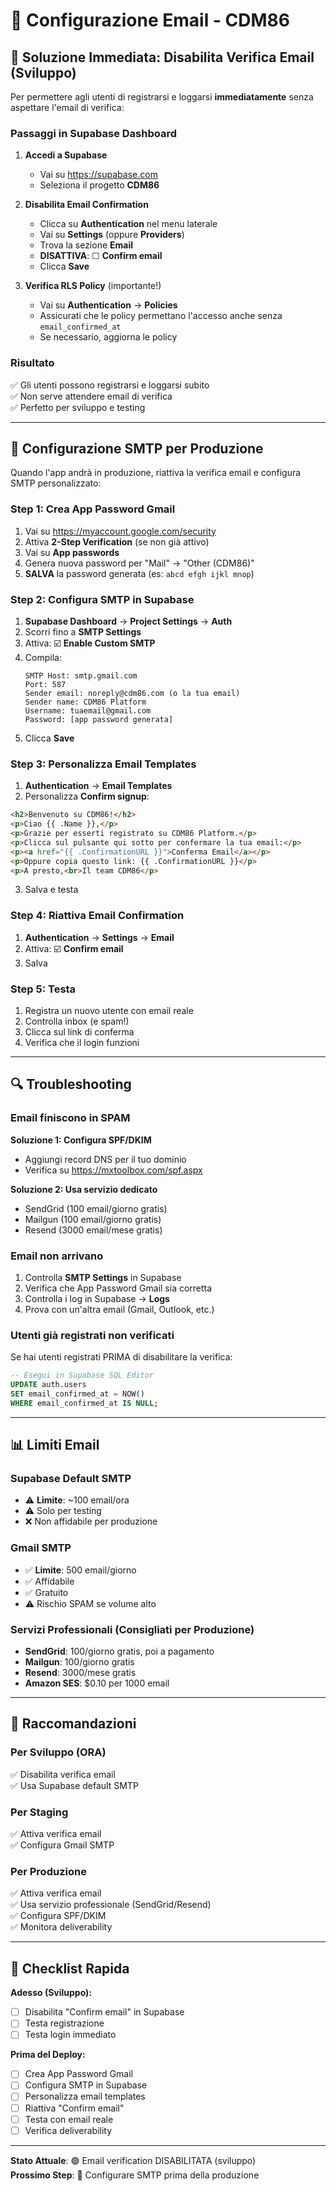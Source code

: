 # 📧 Configurazione Email - CDM86

## 🎯 Soluzione Immediata: Disabilita Verifica Email (Sviluppo)

Per permettere agli utenti di registrarsi e loggarsi **immediatamente** senza aspettare l'email di verifica:

### Passaggi in Supabase Dashboard

1. **Accedi a Supabase**
   - Vai su https://supabase.com
   - Seleziona il progetto **CDM86**

2. **Disabilita Email Confirmation**
   - Clicca su **Authentication** nel menu laterale
   - Vai su **Settings** (oppure **Providers**)
   - Trova la sezione **Email**
   - **DISATTIVA**: ☐ **Confirm email**
   - Clicca **Save**

3. **Verifica RLS Policy** (importante!)
   - Vai su **Authentication** → **Policies**
   - Assicurati che le policy permettano l'accesso anche senza `email_confirmed_at`
   - Se necessario, aggiorna le policy

### Risultato
✅ Gli utenti possono registrarsi e loggarsi subito  
✅ Non serve attendere email di verifica  
✅ Perfetto per sviluppo e testing  

---

## 🚀 Configurazione SMTP per Produzione

Quando l'app andrà in produzione, riattiva la verifica email e configura SMTP personalizzato:

### Step 1: Crea App Password Gmail

1. Vai su https://myaccount.google.com/security
2. Attiva **2-Step Verification** (se non già attivo)
3. Vai su **App passwords**
4. Genera nuova password per "Mail" → "Other (CDM86)"
5. **SALVA** la password generata (es: `abcd efgh ijkl mnop`)

### Step 2: Configura SMTP in Supabase

1. **Supabase Dashboard** → **Project Settings** → **Auth**
2. Scorri fino a **SMTP Settings**
3. Attiva: ☑️ **Enable Custom SMTP**
4. Compila:
   ```
   SMTP Host: smtp.gmail.com
   Port: 587
   Sender email: noreply@cdm86.com (o la tua email)
   Sender name: CDM86 Platform
   Username: tuaemail@gmail.com
   Password: [app password generata]
   ```
5. Clicca **Save**

### Step 3: Personalizza Email Templates

1. **Authentication** → **Email Templates**
2. Personalizza **Confirm signup**:

```html
<h2>Benvenuto su CDM86!</h2>
<p>Ciao {{ .Name }},</p>
<p>Grazie per esserti registrato su CDM86 Platform.</p>
<p>Clicca sul pulsante qui sotto per confermare la tua email:</p>
<p><a href="{{ .ConfirmationURL }}">Conferma Email</a></p>
<p>Oppure copia questo link: {{ .ConfirmationURL }}</p>
<p>A presto,<br>Il team CDM86</p>
```

3. Salva e testa

### Step 4: Riattiva Email Confirmation

1. **Authentication** → **Settings** → **Email**
2. Attiva: ☑️ **Confirm email**
3. Salva

### Step 5: Testa

1. Registra un nuovo utente con email reale
2. Controlla inbox (e spam!)
3. Clicca sul link di conferma
4. Verifica che il login funzioni

---

## 🔍 Troubleshooting

### Email finiscono in SPAM

**Soluzione 1: Configura SPF/DKIM**
- Aggiungi record DNS per il tuo dominio
- Verifica su https://mxtoolbox.com/spf.aspx

**Soluzione 2: Usa servizio dedicato**
- SendGrid (100 email/giorno gratis)
- Mailgun (100 email/giorno gratis)
- Resend (3000 email/mese gratis)

### Email non arrivano

1. Controlla **SMTP Settings** in Supabase
2. Verifica che App Password Gmail sia corretta
3. Controlla i log in Supabase → **Logs**
4. Prova con un'altra email (Gmail, Outlook, etc.)

### Utenti già registrati non verificati

Se hai utenti registrati PRIMA di disabilitare la verifica:

```sql
-- Esegui in Supabase SQL Editor
UPDATE auth.users 
SET email_confirmed_at = NOW() 
WHERE email_confirmed_at IS NULL;
```

---

## 📊 Limiti Email

### Supabase Default SMTP
- ⚠️ **Limite**: ~100 email/ora
- ⚠️ Solo per testing
- ❌ Non affidabile per produzione

### Gmail SMTP
- ✅ **Limite**: 500 email/giorno
- ✅ Affidabile
- ✅ Gratuito
- ⚠️ Rischio SPAM se volume alto

### Servizi Professionali (Consigliati per Produzione)
- **SendGrid**: 100/giorno gratis, poi a pagamento
- **Mailgun**: 100/giorno gratis
- **Resend**: 3000/mese gratis
- **Amazon SES**: $0.10 per 1000 email

---

## 🎯 Raccomandazioni

### Per Sviluppo (ORA)
✅ Disabilita verifica email  
✅ Usa Supabase default SMTP  

### Per Staging
✅ Attiva verifica email  
✅ Configura Gmail SMTP  

### Per Produzione
✅ Attiva verifica email  
✅ Usa servizio professionale (SendGrid/Resend)  
✅ Configura SPF/DKIM  
✅ Monitora deliverability  

---

## 📝 Checklist Rapida

**Adesso (Sviluppo):**
- [ ] Disabilita "Confirm email" in Supabase
- [ ] Testa registrazione
- [ ] Testa login immediato

**Prima del Deploy:**
- [ ] Crea App Password Gmail
- [ ] Configura SMTP in Supabase
- [ ] Personalizza email templates
- [ ] Riattiva "Confirm email"
- [ ] Testa con email reale
- [ ] Verifica deliverability

---

**Stato Attuale**: 🟢 Email verification DISABILITATA (sviluppo)  
**Prossimo Step**: 🔵 Configurare SMTP prima della produzione
